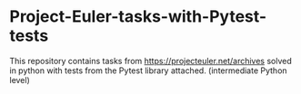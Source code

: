 # Project-Euler-tasks-with-Pytest-tests
This repository contains tasks from https://projecteuler.net/archives 
solved in python with tests from the Pytest library attached. (intermediate Python level)
